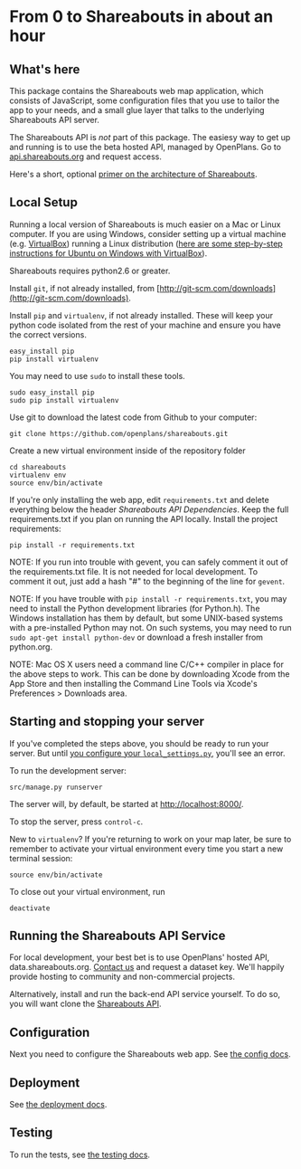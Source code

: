 # From 0 to Shareabouts in about an hour


## What's here

This package contains the Shareabouts web map application,
which consists of JavaScript, some configuration files that you use to
tailor the app to your needs, and a small glue layer that talks to the
underlying Shareabouts API server. 

The Shareabouts API is *not* part of this package. The easiesy way to get up and running is 
to use the beta hosted API, managed by OpenPlans. 
Go to [api.shareabouts.org](http://api.shareabouts.org) and request access.

Here's a short, optional [primer on the architecture of Shareabouts](https://github.com/openplans/shareabouts/blob/master/doc/ARCHITECTURE.md#shareabouts-architecture).

## Local Setup

Running a local version of Shareabouts is much easier on a Mac or Linux computer.
If you are using Windows, consider setting up a virtual machine (e.g. [VirtualBox](https://www.virtualbox.org/)) running a Linux distribution 
([here are some step-by-step instructions for Ubuntu on Windows with VirtualBox](https://help.ubuntu.com/community/VirtualBox#Installing_Virtualbox_in_Windows)).

Shareabouts requires python2.6 or greater.

Install `git`, if not already installed, from [http://git-scm.com/downloads](http;//git-scm.com/downloads).

Install `pip` and `virtualenv`, if not already installed.  These will keep your
python code isolated from the rest of your machine and ensure you have
the correct versions. 

    easy_install pip
    pip install virtualenv

You may need to use `sudo` to install these tools.

    sudo easy_install pip
    sudo pip install virtualenv

Use git to download the latest code from Github to your computer:

    git clone https://github.com/openplans/shareabouts.git

Create a new virtual environment inside of the repository folder

    cd shareabouts
    virtualenv env
    source env/bin/activate
    
If you're only installing the web app, edit `requirements.txt` and delete everything below the header _Shareabouts API Dependencies_. Keep the full requirements.txt if you plan on running the API locally. Install the project requirements:  

    pip install -r requirements.txt

NOTE: If you run into trouble with gevent, you can safely comment it out of
the requirements.txt file.  It is not needed for local development.  To comment
it out, just add a hash "#" to the beginning of the line for `gevent`.

NOTE: If you have trouble with `pip install -r requirements.txt`, you may need to
install the Python development libraries (for Python.h). The Windows installation has them by default,
but some UNIX-based systems with a pre-installed Python may not. On such systems, you may
need to run `sudo apt-get install python-dev` or download a fresh installer from python.org.

NOTE: Mac OS X users need a command line C/C++ compiler in place for the above steps to work. 
This can be done by downloading Xcode from the App Store and then installing the Command Line Tools
via Xcode's Preferences > Downloads area. 

## Starting and stopping your server

If you've completed the steps above, you should be ready to run your server. But until [you configure your `local_settings.py`](https://github.com/openplans/shareabouts/blob/master/doc/CONFIG.md#step-2-set-up-your-local-settings), you'll see an error. 

To run the development server:

    src/manage.py runserver

The server will, by default, be started at [http://localhost:8000/](http://localhost:8000/).

To stop the server, press `control-c`.

New to `virtualenv`? If you're returning to work on your map later, be sure to remember
to activate your virtual environment every time you start a new terminal session:

    source env/bin/activate

To close out your virtual environment, run

    deactivate

## Running the Shareabouts API Service

For local development, your best bet is to use OpenPlans' hosted API, data.shareabouts.org. 
[Contact us](http://openplans.org/about/) and request a dataset key. We'll happily provide
hosting to community and non-commercial projects.

Alternatively, install and run the
back-end API service yourself.  To do so, you will want clone the
[Shareabouts API](https://github.com/openplans/shareabouts-api).

## Configuration

Next you need to configure the Shareabouts web app.
See [the config docs](CONFIG.md).


## Deployment

See [the deployment docs](https://github.com/openplans/shareabouts/blob/master/doc/DEPLOY.md).


## Testing

To run the tests, see [the testing docs](TESTING.md).
